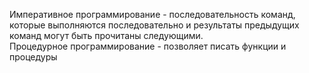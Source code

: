 Императивное программирование - последовательность команд, которые выполняются последовательно и результаты предыдущих команд могут быть прочитаны следующими.<br>
Процедурное программирование - позволяет писать функции и процедуры <br>


